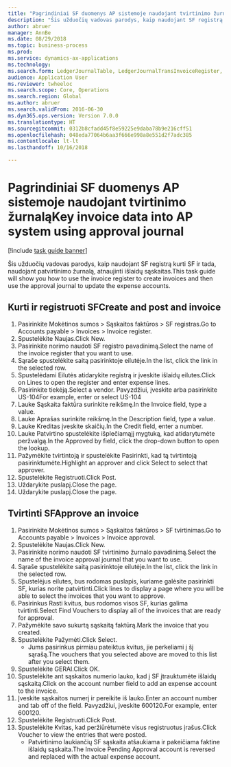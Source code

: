 ```yaml
--- 
title: "Pagrindiniai SF duomenys AP sistemoje naudojant tvirtinimo žurnalą"
description: "Šis užduočių vadovas parodys, kaip naudojant SF registrą kurti SF ir tada, naudojant patvirtinimo žurnalą, atnaujinti išlaidų sąskaitas."
author: abruer
manager: AnnBe
ms.date: 08/29/2018
ms.topic: business-process
ms.prod: 
ms.service: dynamics-ax-applications
ms.technology: 
ms.search.form: LedgerJournalTable, LedgerJournalTransInvoiceRegister, HcmWorkerLookUp, LedgerJournalTransApprove, LedgerJournalTransApproveFetchVouchers, LedgerTransVoucher
audience: Application User
ms.reviewer: twheeloc
ms.search.scope: Core, Operations
ms.search.region: Global
ms.author: abruer
ms.search.validFrom: 2016-06-30
ms.dyn365.ops.version: Version 7.0.0
ms.translationtype: HT
ms.sourcegitcommit: 0312b8cfadd45f8e59225e9daba78b9e216cff51
ms.openlocfilehash: 048eda77064b6aa3f666e998a8e551d2f7adc385
ms.contentlocale: lt-lt
ms.lasthandoff: 10/16/2018

---
```

# <a name="key-invoice-data-into-ap-system-using-approval-journal"></a><span data-ttu-id="b6da4-103">Pagrindiniai SF duomenys AP sistemoje naudojant tvirtinimo žurnalą</span><span class="sxs-lookup"><span data-stu-id="b6da4-103">Key invoice data into AP system using approval journal</span></span>

[!include [task guide banner](../../includes/task-guide-banner.md)]

<span data-ttu-id="b6da4-104">Šis užduočių vadovas parodys, kaip naudojant SF registrą kurti SF ir tada, naudojant patvirtinimo žurnalą, atnaujinti išlaidų sąskaitas.</span><span class="sxs-lookup"><span data-stu-id="b6da4-104">This task guide will show you how to use the invoice register to create invoices and then use the approval journal to update the expense accounts.</span></span>


## <a name="create-and-post-and-invoice"></a><span data-ttu-id="b6da4-105">Kurti ir registruoti SF</span><span class="sxs-lookup"><span data-stu-id="b6da4-105">Create and post and invoice</span></span>
1. <span data-ttu-id="b6da4-106">Pasirinkite Mokėtinos sumos > Sąskaitos faktūros > SF registras.</span><span class="sxs-lookup"><span data-stu-id="b6da4-106">Go to Accounts payable > Invoices > Invoice register.</span></span>
2. <span data-ttu-id="b6da4-107">Spustelėkite Naujas.</span><span class="sxs-lookup"><span data-stu-id="b6da4-107">Click New.</span></span>
3. <span data-ttu-id="b6da4-108">Pasirinkite norimo naudoti SF registro pavadinimą.</span><span class="sxs-lookup"><span data-stu-id="b6da4-108">Select the name of the invoice register that you want to use.</span></span>
4. <span data-ttu-id="b6da4-109">Sąraše spustelėkite saitą pasirinktoje eilutėje.</span><span class="sxs-lookup"><span data-stu-id="b6da4-109">In the list, click the link in the selected row.</span></span>
5. <span data-ttu-id="b6da4-110">Spustelėdami Eilutės atidarykite registrą ir įveskite išlaidų eilutes.</span><span class="sxs-lookup"><span data-stu-id="b6da4-110">Click on Lines to open the register and enter expense lines.</span></span>
6. <span data-ttu-id="b6da4-111">Pasirinkite tiekėją.</span><span class="sxs-lookup"><span data-stu-id="b6da4-111">Select a vendor.</span></span> <span data-ttu-id="b6da4-112">Pavyzdžiui, įveskite arba pasirinkite US-104</span><span class="sxs-lookup"><span data-stu-id="b6da4-112">For example, enter or select US-104</span></span>
7. <span data-ttu-id="b6da4-113">Lauke Sąskaita faktūra surinkite reikšmę.</span><span class="sxs-lookup"><span data-stu-id="b6da4-113">In the Invoice field, type a value.</span></span>
8. <span data-ttu-id="b6da4-114">Lauke Aprašas surinkite reikšmę.</span><span class="sxs-lookup"><span data-stu-id="b6da4-114">In the Description field, type a value.</span></span>
9. <span data-ttu-id="b6da4-115">Lauke Kreditas įveskite skaičių.</span><span class="sxs-lookup"><span data-stu-id="b6da4-115">In the Credit field, enter a number.</span></span>
10. <span data-ttu-id="b6da4-116">Lauke Patvirtino spustelėkite išplečiamąjį mygtuką, kad atidarytumėte peržvalgą.</span><span class="sxs-lookup"><span data-stu-id="b6da4-116">In the Approved by field, click the drop-down button to open the lookup.</span></span>
11. <span data-ttu-id="b6da4-117">Pažymėkite tvirtintoją ir spustelėkite Pasirinkti, kad tą tvirtintoją pasirinktumėte.</span><span class="sxs-lookup"><span data-stu-id="b6da4-117">Highlight an approver and click Select to select that approver.</span></span>
12. <span data-ttu-id="b6da4-118">Spustelėkite Registruoti.</span><span class="sxs-lookup"><span data-stu-id="b6da4-118">Click Post.</span></span>
13. <span data-ttu-id="b6da4-119">Uždarykite puslapį.</span><span class="sxs-lookup"><span data-stu-id="b6da4-119">Close the page.</span></span>
14. <span data-ttu-id="b6da4-120">Uždarykite puslapį.</span><span class="sxs-lookup"><span data-stu-id="b6da4-120">Close the page.</span></span>

## <a name="approve-an-invoice"></a><span data-ttu-id="b6da4-121">Tvirtinti SF</span><span class="sxs-lookup"><span data-stu-id="b6da4-121">Approve an invoice</span></span>
1. <span data-ttu-id="b6da4-122">Pasirinkite Mokėtinos sumos > Sąskaitos faktūros > SF tvirtinimas.</span><span class="sxs-lookup"><span data-stu-id="b6da4-122">Go to Accounts payable > Invoices > Invoice approval.</span></span>
2. <span data-ttu-id="b6da4-123">Spustelėkite Naujas.</span><span class="sxs-lookup"><span data-stu-id="b6da4-123">Click New.</span></span>
3. <span data-ttu-id="b6da4-124">Pasirinkite norimo naudoti SF tvirtinimo žurnalo pavadinimą.</span><span class="sxs-lookup"><span data-stu-id="b6da4-124">Select the name of the invoice approval journal that you want to use.</span></span>
4. <span data-ttu-id="b6da4-125">Sąraše spustelėkite saitą pasirinktoje eilutėje.</span><span class="sxs-lookup"><span data-stu-id="b6da4-125">In the list, click the link in the selected row.</span></span>
5. <span data-ttu-id="b6da4-126">Spustelėjus eilutes, bus rodomas puslapis, kuriame galėsite pasirinkti SF, kurias norite patvirtinti.</span><span class="sxs-lookup"><span data-stu-id="b6da4-126">Click lines to display a page where you will be able to select the invoices that you want to approve.</span></span>
6. <span data-ttu-id="b6da4-127">Pasirinkus Rasti kvitus, bus rodomos visos SF, kurias galima tvirtinti.</span><span class="sxs-lookup"><span data-stu-id="b6da4-127">Select Find Vouchers to display all of the invoices that are ready for approval.</span></span>
7. <span data-ttu-id="b6da4-128">Pažymėkite savo sukurtą sąskaitą faktūrą.</span><span class="sxs-lookup"><span data-stu-id="b6da4-128">Mark the invoice that you created.</span></span>
8. <span data-ttu-id="b6da4-129">Spustelėkite Pažymėti.</span><span class="sxs-lookup"><span data-stu-id="b6da4-129">Click Select.</span></span>
    * <span data-ttu-id="b6da4-130">Jums pasirinkus pirmiau pateiktus kvitus, jie perkeliami į šį sąrašą.</span><span class="sxs-lookup"><span data-stu-id="b6da4-130">The vouchers that you selected above are moved to this list after you select them.</span></span>  
9. <span data-ttu-id="b6da4-131">Spustelėkite GERAI.</span><span class="sxs-lookup"><span data-stu-id="b6da4-131">Click OK.</span></span>
10. <span data-ttu-id="b6da4-132">Spustelėkite ant sąskaitos numerio lauko, kad į SF įtrauktumėte išlaidų sąskaitą.</span><span class="sxs-lookup"><span data-stu-id="b6da4-132">Click on the account number field to add an expense account to the invoice.</span></span>
11. <span data-ttu-id="b6da4-133">Įveskite sąskaitos numerį ir pereikite iš lauko.</span><span class="sxs-lookup"><span data-stu-id="b6da4-133">Enter an account number and tab off of the field.</span></span> <span data-ttu-id="b6da4-134">Pavyzdžiui, įveskite 600120.</span><span class="sxs-lookup"><span data-stu-id="b6da4-134">For example, enter 600120.</span></span>
12. <span data-ttu-id="b6da4-135">Spustelėkite Registruoti.</span><span class="sxs-lookup"><span data-stu-id="b6da4-135">Click Post.</span></span>
13. <span data-ttu-id="b6da4-136">Spustelėkite Kvitas, kad peržiūrėtumėte visus registruotus įrašus.</span><span class="sxs-lookup"><span data-stu-id="b6da4-136">Click Voucher to view the entries that were posted.</span></span>
    * <span data-ttu-id="b6da4-137">Patvirtinimo laukiančių SF sąskaita atšaukiama ir pakeičiama faktine išlaidų sąskaita.</span><span class="sxs-lookup"><span data-stu-id="b6da4-137">The Invoice Pending Approval account is reversed and replaced with the actual expense account.</span></span>  


